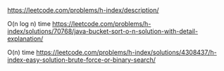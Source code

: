 https://leetcode.com/problems/h-index/description/

O(n log n) time https://leetcode.com/problems/h-index/solutions/70768/java-bucket-sort-o-n-solution-with-detail-explanation/

O(n) time https://leetcode.com/problems/h-index/solutions/4308437/h-index-easy-solution-brute-force-or-binary-search/
